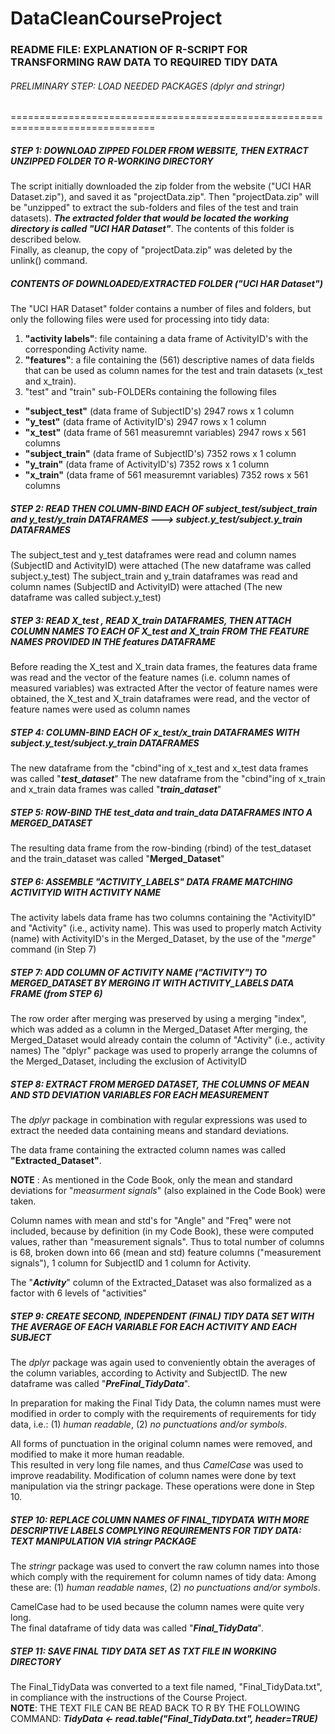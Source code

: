 DataCleanCourseProject
===========================
### **README FILE**: EXPLANATION OF R-SCRIPT FOR TRANSFORMING RAW DATA TO REQUIRED TIDY DATA

###### PRELIMINARY STEP: LOAD NEEDED PACKAGES (dplyr and stringr)

===============================================================================

##### STEP 1: DOWNLOAD ZIPPED FOLDER FROM WEBSITE, THEN EXTRACT UNZIPPED FOLDER TO R-WORKING DIRECTORY
The script initially downloaded the zip folder from the website ("UCI HAR Dataset.zip"), and saved it as "projectData.zip".  Then "projectData.zip" will be "unzipped" to extract the sub-folders and files of the test and train datasets).  ***The extracted folder that would be located the working directory is called "UCI HAR Dataset"***.  The contents of this folder is described below.  
Finally, as cleanup, the copy of "projectData.zip" was deleted by the unlink() command.   
##### CONTENTS OF DOWNLOADED/EXTRACTED FOLDER ("UCI HAR Dataset")
The "UCI HAR Dataset" folder contains a number of files and folders, but only the following files were used for processing into tidy data:  
1. **"activity labels"**: file containing a data frame of ActivityID's with the corresponding Activity name.  
2. **"features"**:  a file containing the (561) descriptive names of data fields that can be used as column names for the test and train datasets (x\_test and x\_train).  
3. "test" and "train" sub-FOLDERs containing the following files  
  * **"subject_test"** 	(data frame of SubjectID's) 2947 rows x 1 column  
  * **"y_test"**		(data frame of ActivityID's) 	2947 rows x 1 column  
  * **"x_test"**		(data frame of 561 measuremnt variables) 2947 rows x 561 columns  
  * **"subject_train"** 	(data frame of SubjectID's) 7352 rows x 1 column  
  * **"y_train"**		(data frame of ActivityID's) 	7352 rows x 1 column  
  * **"x_train"**		(data frame of 561 measuremnt variables) 	7352 rows x 561 columns  

##### STEP 2: READ THEN COLUMN-BIND EACH OF subject\_test/subject\_train and y\_test/y\_train DATAFRAMES ---> subject.y_test/subject.y_train DATAFRAMES
The subject\_test and y\_test dataframes were read and column names (SubjectID and ActivityID) were attached
(The new dataframe was called subject.y\_test) 
The subject\_train and y\_train dataframes was read and column names (SubjectID and ActivityID) were attached
(The new dataframe was called subject.y\_test)

##### STEP 3:  READ X\_test , READ X\_train DATAFRAMES, THEN ATTACH COLUMN NAMES TO EACH OF X\_test and X\_train FROM THE FEATURE NAMES PROVIDED IN THE features DATAFRAME
Before reading the X\_test and X\_train data frames, the features data frame was read and the vector of the feature names (i.e. column names of measured variables) was extracted
After the vector of feature names were obtained, the X\_test and X\_train dataframes were read, and the vector of feature names were used as column names

##### STEP 4:  COLUMN-BIND EACH OF  x\_test/x\_train DATAFRAMES WITH subject.y\_test/subject.y\_train DATAFRAMES
The new dataframe from the "cbind"ing of x\_test and x\_test data frames was called "***test\_dataset***"
The new dataframe from the "cbind"ing of x\_train and x\_train data frames was called "***train_dataset***"

##### STEP 5:  ROW-BIND THE test_data and train_data DATAFRAMES INTO A MERGED_DATASET
The resulting data frame from the row-binding (rbind) of the test_dataset and the train_dataset was called "**Merged_Dataset**"

##### STEP 6:  ASSEMBLE "ACTIVITY_LABELS" DATA FRAME MATCHING ACTIVITYID WITH ACTIVITY NAME
The activity labels data frame has two columns containing the "ActivityID" and "Activity" (i.e., activity name).
This was used to properly match Activity (name) with ActivityID's in the Merged_Dataset, by the use of the "*merge*" command (in Step 7)

##### STEP 7:  ADD COLUMN OF ACTIVITY NAME ("ACTIVITY") TO MERGED_DATASET BY MERGING IT WITH ACTIVITY_LABELS DATA FRAME (from STEP 6)
The row order after merging was preserved by using a merging "index", which was added as a column in the Merged_Dataset
After merging, the Merged_Dataset would already contain the column of "Activity" (i.e., activity names)
The "dplyr" package was used to properly arrange the columns of the Merged_Dataset, including the exclusion of ActivityID

##### STEP 8:  EXTRACT FROM MERGED DATASET, THE COLUMNS OF MEAN AND STD DEVIATION VARIABLES FOR EACH MEASUREMENT 

The *dplyr* package in combination with regular expressions was used to extract the needed data containing means and standard deviations.

The data frame containing the extracted column names was called **"Extracted\_Dataset"**.  


**NOTE** :  As mentioned in the Code Book, only the mean and standard deviations for "*measurment signals*" (also explained in the Code Book)
were taken.   

Column names with mean and std's for "Angle" and "Freq" were not included, because by definition (in my Code Book), these were computed values, 
rather than "measurement signals".
Thus to total number of columns is 68, broken down into 66 (mean and std) feature columns ("measurement signals"), 1 column for SubjectID and 1 column
for Activity.  


The "***Activity***" column of the Extracted_Dataset was also formalized as a factor with 6 levels of "activities"

##### STEP 9:  CREATE SECOND, INDEPENDENT (FINAL) TIDY DATA SET WITH THE AVERAGE OF EACH VARIABLE FOR EACH ACTIVITY AND EACH SUBJECT
The *dplyr* package was again used to conveniently obtain the averages of the column variables, according to Activity and SubjectID.  The new dataframe was called "***PreFinal_TidyData***".  

In preparation for making the Final Tidy Data, the column names must were modified in order to comply with the requirements of
requirements for tidy data, i.e.: (1) *human readable*, (2) *no punctuations and/or symbols*.   

All forms of punctuation in the original column names were removed, and modified to make it more human readable.  
This resulted in very long file names, and thus *CamelCase* was used to improve readability.  Modification of column names were done by text manipulation via the stringr package.  These operations were done in Step 10.

##### STEP 10: REPLACE COLUMN NAMES OF FINAL_TIDYDATA WITH MORE DESCRIPTIVE LABELS COMPLYING REQUIREMENTS FOR TIDY DATA:  TEXT MANIPULATION VIA stringr PACKAGE 

The *stringr* package was used to convert the raw column names into those which comply with the requirement for column names of tidy data:
Among these are: (1) *human readable names*, (2) *no punctuations and/or symbols*.

CamelCase had to be used because the column names were quite very long.   
The final dataframe of tidy data was called "***Final_TidyData***".

##### STEP 11: SAVE FINAL TIDY DATA SET AS TXT FILE IN WORKING DIRECTORY

The Final_TidyData was converted to a text file named, "Final_TidyData.txt", in compliance with the instructions of the Course Project.   
**NOTE**:  THE TEXT FILE CAN BE READ BACK TO R BY THE FOLLOWING COMMAND:  ***TidyData <- read.table("Final_TidyData.txt", header=TRUE)***
